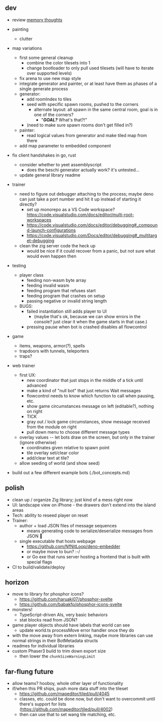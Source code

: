 ## dev
* review [memory thoughts](./misc.md#memory-thoughts)

* painting
    * clutter

* map variations
    * first some general cleanup
        * combine the color tilesets into 1
        * change bootloader to only pull used tilesets (will have to iterate over supported levels)
    * fix arena to use new map style
    * integrate generator and painter, or at least have them as phases of a single generate process
    * generator:
        * add roomIndex to tiles
        * seed with specific spawn rooms, pushed to the corners
            * alternate layout: all spawn in the same central room, goal is in one of the corners?
                * "**_GOAL?_** What's that?!"
        * (need to make sure spawn rooms don't get filled in?)
    * painter:
        * read logical values from generator and make tiled map from there
    * add map parameter to embedded component

* fix client handshakes in go, rust
  * consider whether to yeet assemblyscript
    * does the beschi generator actually work? it's untested...
  * update general library readme

* trainer
    * need to figure out debugger attaching to the process; maybe deno can just take a port number and hit it up instead of starting it directly? 
      * set up monorepo as a VS Code workspace? https://code.visualstudio.com/docs/editor/multi-root-workspaces
      * https://code.visualstudio.com/docs/editor/debugging#_compound-launch-configurations
      * https://code.visualstudio.com/Docs/editor/debugging#_multitarget-debugging
    * clean the zig server code the heck up
        * would be nice if it could recover from a panic, but not sure what would even happen then

* testing
    * player class
        * feeding non-wasm byte array
        * feeding invalid wasm
        * feeding program that refuses start
        * feeding program that crashes on setup
        * passing negative or invalid string length
    * BUGS: 
      * failed instantiation still adds player to UI
        * (maybe that's ok, because we can show errors in the console? just clear it when the game starts in that case.)
      * pressing pause when bot is crashed disables all flowcontrol

* game
    * items, weapons, armor(?), spells
    * trapdoors with tunnels, teleporters
    * traps? 

* web trainer
  * first UX:
    * new coordinator that just stops in the middle of a tick until advanced
    * make a kind of "null bot" that just returns Wait messages
    * flowcontrol needs to know which function to call when pausing, etc. 
    * show game circumstances message on left (editable?), nothing on right
    * TICK
    * gray out / lock game circumstances, show message received from the module on right
    * pull down menu to choose different message types
  * overlay values -- let bots draw on the screen, but only in the trainer (ignore otherwise)
    * coordinates given relative to spawn point
    * tile overlay set/clear color
    * add/clear text at tile?
  * allow seeding of world (and show seed)
* build out a few different example bots (./bot_concepts.md)


## polish
* clean up / organize Zig library; just kind of a mess right now
* UI: landscape view on iPhone - the drawers don't extend into the island areas
* Tech: ability to reseed player on reset
* Trainer:
  * author + load JSON files of message sequences
    * means generating code to serialize/deserialize messages from JSON 😬
  * single executable that hosts webpage
    * https://github.com/NfNitLoop/deno-embedder
    * or maybe move to bun? :-/
    * or Go exe that runs server hosting a frontend that is built with special flags
* CI to build/validate/deploy


## horizon
* move to library for phosphor icons?
  * https://github.com/haruaki07/phosphor-svelte
  * https://github.com/babakfp/phosphor-icons-svelte
* monsters! 
  * TypeScript-driven AIs, very basic behaviors
  * stat blocks read from JSON?
* game player objects should have labels that world can see
  * update world.ts processMove error handler once they do
* with the move away from extern linking, maybe more libraries can use normal strings in their BotMetadata structs
* readmes for individual libraries
* custom Phaser3 build to trim down export size
  * then lower the `chunkSizeWarningLimit`

## far-flung future
* allow teams? hooboy, whole other layer of functionality
* if/when this PR ships, push more data stuff into the tileset
    * https://github.com/mapeditor/tiled/pull/4045
    * classes, etc. could be done now, but don't want to overcommit until there's support for lists (https://github.com/mapeditor/tiled/pull/4002)
    * then can use that to set wang tile matching, etc. 

